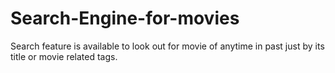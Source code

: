 # Search-Engine-for-movies
Search feature is available to look out for movie of anytime in past just by its title or movie related tags.
